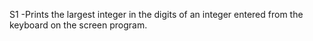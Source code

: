 S1 -Prints the largest integer in the digits of an integer entered from the keyboard on the screen
program.<br>

